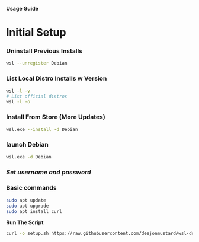**Usage Guide**
# Initial Setup

### **Uninstall Previous Installs**
```bash
wsl --unregister Debian
```

### **List Local Distro Installs w Version**
```bash
wsl -l -v
# List official distros 
wsl -l -o 
```

### **Install From Store (More Updates)**
```bash
wsl.exe --install -d Debian
```

### **launch Debian**
```bash
wsl.exe -d Debian
```

### *Set username and password*


### **Basic commands**

```bash
sudo apt update
sudo apt upgrade
sudo apt install curl
```

**Run The Script**
```bash
curl -o setup.sh https://raw.githubusercontent.com/deejonmustard/wsl-dev-setup/main/setup.sh && chmod +x setup.sh && ./setup.sh
```
